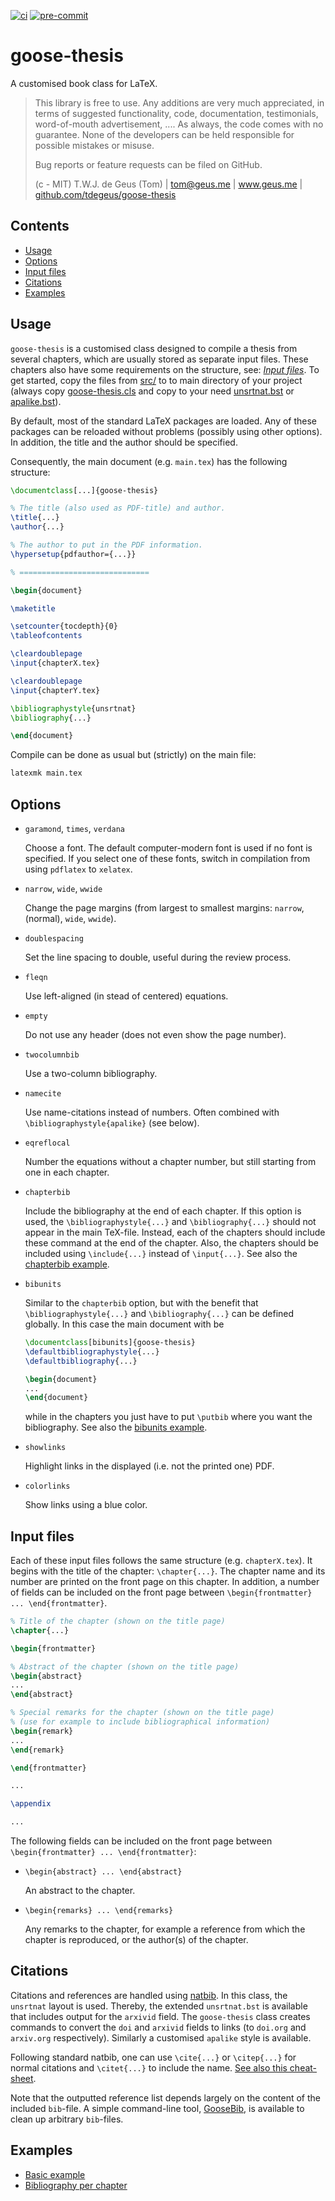 [![ci](https://github.com/tdegeus/goose-thesis/workflows/CI/badge.svg)](https://github.com/tdegeus/goose-thesis/actions)
[![pre-commit](https://github.com/tdegeus/goose-thesis/workflows/pre-commit/badge.svg)](https://github.com/tdegeus/goose-thesis/actions)

# goose-thesis

A customised book class for LaTeX.

>   This library is free to use.
>   Any additions are very much appreciated, in terms of suggested functionality, code,
>   documentation, testimonials, word-of-mouth advertisement, ....
>   As always, the code comes with no guarantee.
>   None of the developers can be held responsible for possible mistakes or misuse.
>
>   Bug reports or feature requests can be filed on GitHub.
>
>   (c - MIT) T.W.J. de Geus (Tom) | tom@geus.me | www.geus.me |
>   [github.com/tdegeus/goose-thesis](http://github.com/tdegeus/goose-thesis)

## Contents

<!-- MarkdownTOC -->

- [Usage](#usage)
- [Options](#options)
- [Input files](#input-files)
- [Citations](#citations)
- [Examples](#examples)

<!-- /MarkdownTOC -->

## Usage

`goose-thesis` is a customised class designed to compile a thesis from several chapters,
which are usually stored as separate input files.
These chapters also have some requirements on the structure, see: *[Input files](#input-files)*.
To get started, copy the files from [src/](src/) to to main directory of your project
(always copy [goose-thesis.cls](src/goose-thesis.cls) and
copy to your need [unsrtnat.bst](src/unsrtnat.bst) or [apalike.bst](src/apalike.bst)).

By default, most of the standard LaTeX packages are loaded.
Any of these packages can be reloaded without problems (possibly using other options).
In addition, the title and the author should be specified.

Consequently, the main document (e.g. `main.tex`) has the following structure:

```latex
\documentclass[...]{goose-thesis}

% The title (also used as PDF-title) and author.
\title{...}
\author{...}

% The author to put in the PDF information.
\hypersetup{pdfauthor={...}}

% =============================

\begin{document}

\maketitle

\setcounter{tocdepth}{0}
\tableofcontents

\cleardoublepage
\input{chapterX.tex}

\cleardoublepage
\input{chapterY.tex}

\bibliographystyle{unsrtnat}
\bibliography{...}

\end{document}
```

Compile can be done as usual but (strictly) on the main file:
```bash
latexmk main.tex
```

## Options

*   `garamond`, `times`, `verdana`

    Choose a font.
    The default computer-modern font is used if no font is specified.
    If you select one of these fonts, switch in compilation from using `pdflatex` to `xelatex`.

*   `narrow`, `wide`, `wwide`

    Change the page margins (from largest to smallest margins: `narrow`, (normal), `wide`, `wwide`).

*   `doublespacing`

    Set the line spacing to double, useful during the review process.

*   `fleqn`

    Use left-aligned (in stead of centered) equations.

*   `empty`

    Do not use any header (does not even show the page number).

*   `twocolumnbib`

    Use a two-column bibliography.

*   `namecite`

    Use name-citations instead of numbers.
    Often combined with `\bibliographystyle{apalike}` (see below).

*   `eqreflocal`

    Number the equations without a chapter number, but still starting from one in each chapter.

*   `chapterbib`

    Include the bibliography at the end of each chapter.
    If this option is used, the `\bibliographystyle{...}` and `\bibliography{...}` should
    not appear in the main TeX-file.
    Instead, each of the chapters should include these command at the end of the chapter.
    Also, the chapters should be included using `\include{...}` instead of `\input{...}`.
    See also the [chapterbib example](examples/chapterbib/).

*   `bibunits`

    Similar to the `chapterbib` option, but with the benefit that
    `\bibliographystyle{...}` and `\bibliography{...}` can be defined globally.
    In this case the main document with be
    ```latex
    \documentclass[bibunits]{goose-thesis}
    \defaultbibliographystyle{...}
    \defaultbibliography{...}

    \begin{document}
    ...
    \end{document}
    ```
    while in the chapters you just have to put `\putbib` where you want the bibliography.
    See also the [bibunits example](examples/bibunits/).

*   `showlinks`

    Highlight links in the displayed (i.e. not the printed one) PDF.

*   `colorlinks`

    Show links using a blue color.

## Input files

Each of these input files follows the same structure (e.g. `chapterX.tex`).
It begins with the title of the chapter: `\chapter{...}`.
The chapter name and its number are printed on the front page on this chapter.
In addition, a number of fields can be included on the front page between
`\begin{frontmatter} ... \end{frontmatter}`.

```latex
% Title of the chapter (shown on the title page)
\chapter{...}

\begin{frontmatter}

% Abstract of the chapter (shown on the title page)
\begin{abstract}
...
\end{abstract}

% Special remarks for the chapter (shown on the title page)
% (use for example to include bibliographical information)
\begin{remark}
...
\end{remark}

\end{frontmatter}

...

\appendix

...
```

The following fields can be included on the front page between
`\begin{frontmatter} ... \end{frontmatter}`:

*   `\begin{abstract} ... \end{abstract}`

    An abstract to the chapter.

*   `\begin{remarks} ... \end{remarks}`

    Any remarks to the chapter, for example a reference from which the chapter is reproduced,
    or the author(s) of the chapter.

## Citations

Citations and references are handled using [natbib](http://ctan.org/pkg/natbib).
In this class, the `unsrtnat` layout is used.
Thereby, the extended `unsrtnat.bst` is available that includes output for the `arxivid` field.
The `goose-thesis` class creates commands to convert the `doi` and `arxivid` fields to links
(to `doi.org` and `arxiv.org` respectively).
Similarly a customised `apalike` style is available.

Following standard natbib, one can use `\cite{...}` or `\citep{...}` for normal citations
and `\citet{...}` to include the name.
[See also this cheat-sheet](http://merkel.texture.rocks/Latex/natbib.php).

Note that the outputted reference list depends largely on the content of the included `bib`-file.
A simple command-line tool, [GooseBib](https://github.com/tdegeus/GooseBib),
is available to clean up arbitrary `bib`-files.

## Examples

* [Basic example](examples/basic/example.tex)
* [Bibliography per chapter](examples/sectionbib/example.tex)
